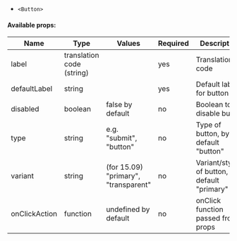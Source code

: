 * `<Button>`
#### Available props:
| Name          | Type                      | Values                               | Required | Description                                     |   
|---------------|---------------------------|--------------------------------------|----------|-------------------------------------------------|
| label         | translation code (string) |                                      | yes      | Translation code                                | 
| defaultLabel  | string                    |                                      | yes      | Default label for button                        | 
| disabled      | boolean                   | false by default                     | no       | Boolean to disable button                       | 
| type          | string                    | e.g. "submit", "button"              | no       | Type of button, by default "button"             |
| variant       | string                    | (for 15.09) "primary", "transparent" | no       | Variant/styling of button, by default "primary" |
| onClickAction | function                  | undefined by default                 | no       | onClick function passed from props              | 